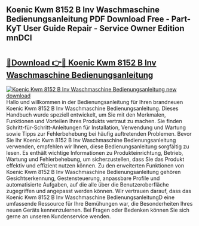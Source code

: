## Koenic Kwm 8152 B Inv Waschmaschine Bedienungsanleitung PDF Download Free - Part-KyT User Guide Repair - Service Owner Edition mnDCI

# <h2><a href="http://df1bfb7.blite.top/?on=Koenic+Kwm+8152+B+Inv+Waschmaschine+Bedienungsanleitung">🔗Download 👉🔴 Koenic Kwm 8152 B Inv Waschmaschine Bedienungsanleitung</a></h2>

[![Koenic Kwm 8152 B Inv Waschmaschine Bedienungsanleitung new download](https://i.imgur.com/lujVjoI.png)](http://df1bfb7.blite.top/?on=Koenic+Kwm+8152+B+Inv+Waschmaschine+Bedienungsanleitung)
Hallo und willkommen in der Bedienungsanleitung für Ihren brandneuen Koenic Kwm 8152 B Inv Waschmaschine Bedienungsanleitung. Dieses Handbuch wurde speziell entwickelt, um Sie mit den Merkmalen, Funktionen und Vorteilen Ihres Produkts vertraut zu machen. Sie finden Schritt-für-Schritt-Anleitungen für Installation, Verwendung und Wartung sowie Tipps zur Fehlerbehebung bei häufig auftretenden Problemen. Bevor Sie Ihr Koenic Kwm 8152 B Inv Waschmaschine Bedienungsanleitung verwenden, empfehlen wir Ihnen, diese Bedienungsanleitung sorgfältig zu lesen. Es enthält wichtige Informationen zu Produkteinrichtung, Betrieb, Wartung und Fehlerbehebung, um sicherzustellen, dass Sie das Produkt effektiv und effizient nutzen können. Zu den erweiterten Funktionen von Koenic Kwm 8152 B Inv Waschmaschine Bedienungsanleitung gehören Gesichtserkennung, Gestensteuerung, anpassbare Profile und automatisierte Aufgaben, auf die alle über die Benutzeroberfläche zugegriffen und angepasst werden können. Wir vertrauen darauf, dass das Koenic Kwm 8152 B Inv Waschmaschine BedienungsanleitungD eine umfassende Ressource für Ihre Bemühungen war, die Besonderheiten Ihres neuen Geräts kennenzulernen. Bei Fragen oder Bedenken können Sie sich gerne an unseren Kundenservice wenden.
